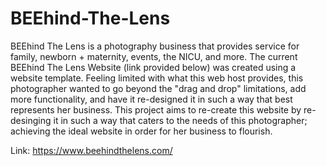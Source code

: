# BEEhind-The-Lens
BEEhind The Lens is a photography business that provides service for family, newborn + maternity, events, the NICU, and more. The current BEEhind The Lens Website (link provided below) was created using a website template. Feeling limited with what this web host provides, this photographer wanted to go beyond the "drag and drop" limitations, add more functionality, and have it re-designed it in such a way that best represents her business. This project aims to re-create this website by re-desinging it in such a way that caters to the needs of this photographer; achieving the ideal website in order for her business to flourish. 

Link: https://www.beehindthelens.com/ 
